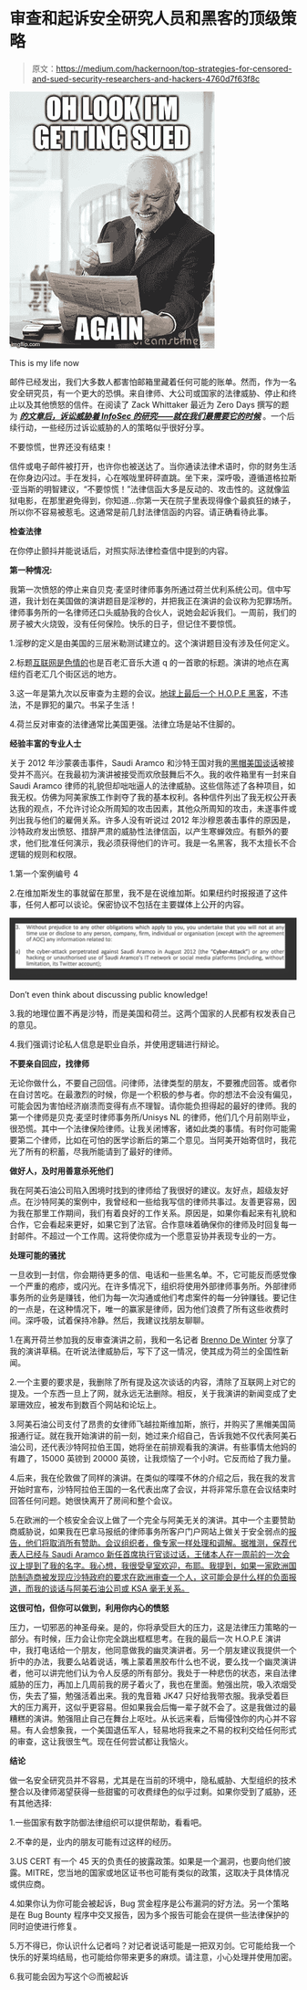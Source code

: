 # 审查和起诉安全研究人员和黑客的顶级策略

> 原文：<https://medium.com/hackernoon/top-strategies-for-censored-and-sued-security-researchers-and-hackers-4760d7f63f8c>

![](img/5b560194f8a75b18e118ae22b7018f05.png)

This is my life now

邮件已经发出，我们大多数人都害怕邮箱里藏着任何可能的账单。然而，作为一名安全研究员，有一个更大的恐惧。来自律师、大公司或国家的法律威胁、停止和终止以及其他愤怒的信件。在阅读了 Zack Whittaker 最近为 Zero Days 撰写的题为 [***的文章后，诉讼威胁着 InfoSec 的研究——就在我们最需要它的时候***](http://www.zdnet.com/article/chilling-effect-lawsuits-threaten-security-research-need-it-most/) 。一个后续行动，一些经历过诉讼威胁的人的策略似乎很好分享。

不要惊慌，世界还没有结束！

信件或电子邮件被打开，也许你也被送达了。当你通读法律术语时，你的财务生活在你身边闪过。手在发抖，心在喉咙里砰砰直跳。坐下来，深呼吸，遵循道格拉斯·亚当斯的明智建议，“不要惊慌！”法律信函大多是反动的、攻击性的。这就像监狱电影，在那里避免得到，你知道…你第一天在院子里表现得像个最疯狂的婊子，所以你不容易被惹毛。这通常是前几封法律信函的内容。请正确看待此事。

**检查法律**

在你停止颤抖并能说话后，对照实际法律检查信中提到的内容。

**第一种情况:**

我第一次愤怒的停止来自贝克·麦坚时律师事务所通过荷兰优利系统公司。信中写道，我计划在美国做的演讲题目是淫秽的，并把我正在演讲的会议称为犯罪场所。律师事务所的一名律师还口头威胁我的合伙人，说她会起诉我们。一周前，我们的房子被大火烧毁，没有任何保险。快乐的日子，但记住不要惊慌。

1.淫秽的定义是由美国的三层米勒测试建立的。这个演讲题目没有涉及任何定义。

2.标题[互联网是色情的](https://youtu.be/4bNzxYDnfLg)也是百老汇音乐大道 q 的一首歌的标题。演讲的地点在离纽约百老汇几个街区远的地方。

3.这一年是第九次以反审查为主题的会议。[地球上最后一个 H.O.P.E 黑客](https://en.wikipedia.org/wiki/Hackers_on_Planet_Earth)，不违法，不是罪犯的巢穴。书呆子生活！

4.荷兰反对审查的法律通常比美国更强。法律立场是站不住脚的。

**经验丰富的专业人士**

关于 2012 年沙蒙袭击事件，Saudi Aramco 和沙特王国对我的[黑帽美国谈话](https://youtu.be/WyMobr_TDSI)被接受并不高兴。在我最初为演讲被接受而欢欣鼓舞后不久。我的收件箱里有一封来自 Saudi Aramco 律师的礼貌但却咄咄逼人的法律威胁。这些信陈述了各种项目，如我无权。仿佛为阿美家族工作剥夺了我的基本权利。各种信件列出了我无权公开表达我的观点，不允许讨论众所周知的攻击因素，其他众所周知的攻击，未遂事件或列出我与他们的雇佣关系。许多人没有听说过 2012 年沙穆恩袭击事件的原因是，沙特政府发出愤怒、措辞严肃的威胁性法律信函，以产生寒蝉效应。有额外的要求，他们批准任何演示，我必须获得他们的许可。我是一名黑客，我不太擅长不合逻辑的规则和权限。

1.第一个案例编号 4

2.在维加斯发生的事就留在那里，我不是在说维加斯。如果纽约时报报道了这件事，任何人都可以谈论。保密协议不包括在主要媒体上公开的内容。

![](img/325a339fe6b04b5210b8eda6f75ffe1a.png)

Don’t even think about discussing public knowledge!

3.我的地理位置不再是沙特，而是美国和荷兰。这两个国家的人民都有权发表自己的意见。

4.我们强调讨论私人信息是职业自杀，并使用逻辑进行辩论。

**不要亲自回应，找律师**

无论你做什么，不要自己回信。问律师，法律类型的朋友，不要雅虎回答。或者你在自讨苦吃。在最激烈的时候，你是一个积极的参与者。你的想法不会没有偏见，可能会因为害怕经济崩溃而变得有点不理智。请你能负担得起的最好的律师。我的第一个律师是贝克·麦坚时律师事务所/Unisys NL 的律师，他们几个月前刚毕业，很恐慌。其中一个法律保险律师。让我关闭博客，诸如此类的事情。有时你可能需要第二个律师，比如在可怕的医学诊断后的第二个意见。当阿美开始寄信时，我花光了所有的积蓄，尽我所能请到了最好的律师。

**做好人，及时用善意杀死他们**

我在阿美石油公司陷入困境时找到的律师给了我很好的建议。友好点，超级友好点。在沙特阿美的案例中，我曾经和一些给我写信的律师共事过。友善更容易，因为我在那里工作期间，我们有着良好的工作关系。原因是，如果你看起来有礼貌和合作，它会看起来更好，如果它到了法官。合作意味着确保你的律师及时回复每一封邮件。不超过一个工作周。这将使你成为一个愿意妥协并表现专业的一方。

**处理可能的骚扰**

一旦收到一封信，你会期待更多的信、电话和一些黑名单。不，它可能反而感觉像一个严重的疱疹，或闪光。在许多情况下，组织将使用外部律师事务所。外部律师事务所的业务是赚钱，他们为每一次沟通或他们考虑案件的每一分钟赚钱。要记住的一点是，在这种情况下，唯一的赢家是律师，因为他们浪费了所有这些收费时间。深呼吸，试着保持冷静。然后，我建议找朋友聊聊。

1.在离开荷兰参加我的反审查演讲之前，我和一名记者 [Brenno De Winter](https://bigwobber.nl/tag/censuur/) 分享了我的演讲草稿。在听说法律威胁后，写下了这一情况，使其成为荷兰的全国性新闻。

2.一个主要的要求是，我删除了所有提及这次谈话的内容，清除了互联网上对它的提及。一个东西一旦上了网，就永远无法删除。相反，关于我演讲的新闻变成了史翠珊效应，被发布到数百个网站和论坛上。

3.阿美石油公司支付了昂贵的女律师飞越拉斯维加斯，旅行，并购买了黑帽美国简报通行证。就在我开始演讲的前一刻，她过来介绍自己，告诉我她不仅代表阿美石油公司，还代表沙特阿拉伯王国，她将坐在前排观看我的演讲。有些事情太他妈的有趣了，15000 英镑到 20000 英镑，让我烦恼了一个小时。它反而给了我力量。

4.后来，我在伦敦做了同样的演讲。在类似的喋喋不休的介绍之后，我在我的发言开始时宣布，沙特阿拉伯王国的一名代表出席了会议，并将非常乐意在会议结束时回答任何问题。她很快离开了房间和整个会议。

5.在欧洲的一个核安全会议上做了一个完全与阿美无关的演讲。其中一个主要赞助商威胁说，如果我在巴拿马报纸的律师事务所客户门户网站上做关于安全弱点的[报告，他们将取消所有赞助。会议组织者，像专家一样处理和调解。据推测，保荐代表人已经与 Saudi Aramco 新任首席执行官谈过话，王储本人在一周前的一次会议上提到了我的名字。我心想，我很受皇室欢迎，布耶。我提到，如果一家欧洲国防制造商被发现应沙特政府的要求在欧洲审查一个人，这可能会是什么样的负面报道，而我的谈话与阿美石油公司或 KSA 毫无关系。](https://hackernoon.com/happy-osint-hacking-fun-with-the-panama-papers-law-firm-mossack-fonseca-post-breach-89698c39f256)

**这很可怕，但你可以做到，利用你内心的愤怒**

压力，一切邪恶的神圣母亲。是的，你将承受巨大的压力，这是法律压力策略的一部分。有时候，压力会让你完全跳出框框思考。在我的最后一次 H.O.P.E 演讲中，我打电话给一个朋友，他同意做我的幽灵演讲者。另一个朋友建议我提供一个折中的办法，我要么站着说话，嘴上蒙着黑胶布什么也不说，要么找一个幽灵演讲者，他可以讲完他们认为令人反感的所有部分。我处于一种悲伤的状态，来自法律威胁的压力，再加上几周前我的房子着火了，我也在里面。勉强出院，吸入浓烟受伤，失去了猫，勉强活着出来。我的鬼音箱 JK47 只好给我带衣服。我承受着巨大的压力离开，这似乎更容易。但如果我会后悔一辈子就不会了。这是我做过的最糟糕的演讲。勉强阻止自己在舞台上呕吐。从长远来看，后悔侵蚀你的内心并不容易。有人会想象我，一个美国退伍军人，轻易地将我来之不易的权利交给任何形式的审查，这让我很生气。现在任何尝试都让我恼火。

**结论**

做一名安全研究员并不容易，尤其是在当前的环境中，隐私威胁、大型组织的技术整合以及律师渴望获得一些甜蜜的可收费绿色的似乎过剩。如果你受到了威胁，还有其他选择:

1.一些国家有数字防御法律组织可以提供帮助，看看吧。

2.不幸的是，业内的朋友可能有过这样的经历。

3.US CERT 有一个 45 天的负责任的披露政策。如果是一个漏洞，也要向他们披露。MITRE，您当地的国家或地区证书也可能有类似的政策，这取决于具体情况或供应商。

4.如果你认为你可能会被起诉，Bug 赏金程序是公布漏洞的好方法。另一个策略是在 Bug Bounty 程序中交叉报告，因为多个报告可能会在提供一些法律保护的同时迫使进行修复。

5.万不得已，你认识什么记者吗？对记者说话可能是一把双刃剑。它可能给我一个快乐的好莱坞结局，也可能给你带来更多的麻烦。请注意，小心处理并使用加密。

6.我可能会因为写这个☹而被起诉